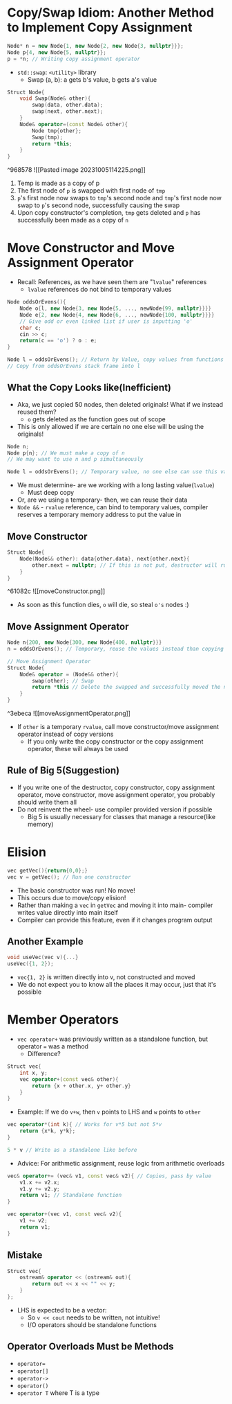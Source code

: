 # Copy/Swap Idiom: Another Method to Implement Copy Assignment
```cpp
Node* n = new Node{1, new Node{2, new Node{3, nullptr}}};
Node p{4, new Node{5, nullptr}};
p = *n; // Writing copy assignment operator
```
- `std::swap`: `<utility>` library
	- Swap (a, b): a gets b's value, b gets a's value
```cpp
Struct Node{
	void Swap(Node& other){
		swap(data, other.data);
		swap(next, other.next);
	}
	Node& operator=(const Node& other){
		Node tmp{other};
		Swap(tmp);
		return *this;
	}
}
```

^968578
![[Pasted image 20231005114225.png]]
1. Temp is made as a copy of p
2. The first node of `p` is swapped with first node of `tmp`
3. `p`'s first node now swaps to `tmp`'s second node and `tmp`'s first node now swap to `p`'s second node, successfully causing the swap
4. Upon copy constructor's completion, `tmp` gets deleted and `p` has successfully been made as a copy of `n`
# Move Constructor and Move Assignment Operator
- Recall: References, as we have seen them are "`lvalue`" references
	- `lvalue` references do not bind to temporary values
```cpp
Node oddsOrEvens(){
	Node o{l, new Node{3, new Node{5, ..., newNode{99, nullptr}}}}
	Node e{2, new Node{4, new Node{6, ..., newNode{100, nullptr}}}}
	// Give odd or even linked list if user is inputting 'o'
	char c;
	cin >> c;
	return(c == 'o') ? o : e;
}

Node l = oddsOrEvens(); // Return by Value, copy values from functions into field l
// Copy from oddsOrEvens stack frame into l
```
## What the Copy Looks like(Inefficient)

- Aka, we just copied 50 nodes, then deleted originals! What if we instead reused them?
	- `o` gets deleted as the function goes out of scope
- This is only allowed if we are certain no one else will be using the originals!
```cpp
Node n;
Node p{n}; // We must make a copy of n
// We may want to use n and p simultaneously

Node l = oddsOrEvens(); // Temporary value, no one else can use this value! Can reuse the data instead of copying
```
- We must determine- are we working with a long lasting value(`lvalue`)
	- Must deep copy
- Or, are we using a temporary- then, we can reuse their data
- `Node &&` - `rvalue` reference, can bind to temporary values, compiler reserves a temporary memory address to put the value in
## Move Constructor
```cpp
Struct Node{
	Node(Node&& other): data{other.data}, next{other.next}{
		other.next = nullptr; // If this is not put, destructor will run and you can't steal data!
	}
}
```

^61082c
![[moveConstructor.png]]
- As soon as this function dies, `o` will die, so steal `o's` nodes :)
## Move Assignment Operator
```cpp
Node n{200, new Node{300, new Node{400, nullptr}}}
n = oddsOrEvens(); // Temporary, reuse the values instead than copying

// Move Assignment Operator
Struct Node{
	Node& operator = (Node&& other){
		swap(other); // Swap
		return *this // Delete the swapped and successfully moved the node
	}
}
```

^3ebeca
![[moveAssignmentOperator.png]]
- If `other` is a temporary `rvalue`, call move constructor/move assignment operator instead of copy versions
	- If you only write the copy constructor or the copy assignment operator, these will always be used
## Rule of Big 5(Suggestion)
- If you write one of the destructor, copy constructor, copy assignment operator, move constructor, move assignment operator, you probably should write them all
- Do not reinvent the wheel- use compiler provided version if possible
	- Big 5 is usually necessary for classes that manage a resource(like memory)
# Elision
```cpp
vec getVec(){return{0,0};}
vec v = getVec(); // Run one constructor
```
- The basic constructor was run! No move!
- This occurs due to move/copy elision!
- Rather than making a `vec` in `getVec` and moving it into main- compiler writes value directly into main itself
- Compiler can provide this feature, even if it changes program output
## Another Example
```cpp
void useVec(vec v){...}
useVec({1, 2});
```
- `vec{1, 2}` is written directly into v, not constructed and moved
- We do not expect you to know all the places it may occur, just that it's possible
# Member Operators
- `vec operator+` was previously written as a standalone function, but operator `=` was a method
	- Difference?
```cpp
Struct vec{
	int x, y;
	vec operator+(const vec& other){
		return {x + other.x, y+ other.y}
	}
}
```
- Example: If we do `v+w`, then `v` points to LHS and `w` points to `other`
```cpp
vec operator*(int k){ // Works for v*5 but not 5*v
	return {x*k, y*k};
}

5 * v // Write as a standalone like before
```
- Advice: For arithmetic assignment, reuse logic from arithmetic overloads
```cpp
vec& operator+= (vec& v1, const vec& v2){ // Copies, pass by value
	v1.x += v2.x;
	v1.y += v2.y;
	return v1; // Standalone function
}

vec operator+(vec v1, const vec& v2){
	v1 += v2;
	return v1;
}
```
## Mistake
```cpp
Struct vec{
	ostream& operator << (ostream& out){
		return out << x << "" << y;
	}
};
```
- LHS is expected to be a vector:
	- So `v << cout` needs to be written, not intuitive!
	- I/O operators should be standalone functions
## Operator Overloads Must be Methods
- `operator=`
- `operator[]`
- `operator->`
- `operator()`
- `operator T` where T is a type